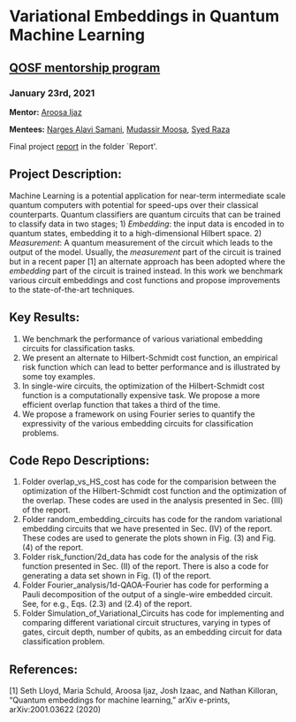 # **Variational Embeddings in Quantum Machine Learning**
## **[QOSF mentorship program](https://qosf.org)** 
### January 23rd, 2021

**Mentor:** [Aroosa Ijaz](https://aroosaijaz.github.io/)

**Mentees:** [Narges Alavi Samani](https://www.linkedin.com/in/narges-alavi-samani/), [Mudassir Moosa](https://www.linkedin.com/in/mudassir-moosa/), [Syed Raza](https://www.linkedin.com/in/syedraza22/)

Final project [report](https://github.com/mudassirmoosa/variational_embedding_circuits/tree/master/Report) in the folder `Report'.

## **Project Description:**

Machine Learning is a potential application for near-term intermediate scale quantum computers with potential for speed-ups over their classical counterparts. Quantum classifiers are quantum circuits that can be trained to classify data in two stages; 1) *Embedding*: the input data is encoded in to quantum states, embedding it to a high-dimensional Hilbert space. 2) *Measurement*: A quantum measurement of the circuit which leads to the output of the model. Usually, the *measurement* part of the circuit is trained but in a recent paper [1] an alternate approach has been adopted where the *embedding* part of the circuit is trained instead. In this work we benchmark various circuit embeddings and cost functions and propose improvements to the state-of-the-art techniques.

## **Key Results:**
1) We benchmark the performance of various variational embedding circuits for classification tasks.
2) We present an alternate to Hilbert-Schmidt cost function, an empirical risk function which can lead to better performance and is illustrated by some toy examples. 
3) In single-wire circuits, the optimization of the Hilbert-Schmidt cost function is a computationally expensive task. We propose a more efficient overlap function that takes a third of the time. 
4) We propose a framework on using Fourier series to quantify the expressivity of the various embedding circuits for classification problems. 

## **Code Repo Descriptions:**
1) Folder overlap_vs_HS_cost has code for the comparision between the optimization of the Hilbert-Schmidt cost function and the optimization of the overlap. These codes are used in the analysis presented in Sec. (III) of the report.
2) Folder random_embedding_circuits has code for the random variational embedding circuits that we have presented in Sec. (IV) of the report. These codes are used to generate the plots shown in Fig. (3) and Fig. (4) of the report.
3) Folder risk_function/2d_data has code for the analysis of the risk function presented in Sec. (II) of the report. There is also a code for generating a data set shown in Fig. (1) of the report. 
4) Folder Fourier_analysis/1d-QAOA-Fourier has code for performing a Pauli decomposition of the output of a single-wire embedded circuit. See, for e.g., Eqs. (2.3) and (2.4) of the report. 
5) Folder Simulation_of_Variational_Circuits has code for implementing and comparing different variational circuit structures, varying in types of gates, circuit depth, number of qubits, as an embedding circuit for data classification problem.

## **References:**

[1] Seth Lloyd, Maria Schuld, Aroosa Ijaz, Josh Izaac, and Nathan Killoran, “Quantum embeddings for machine learning,” arXiv e-prints, arXiv:2001.03622 (2020)
